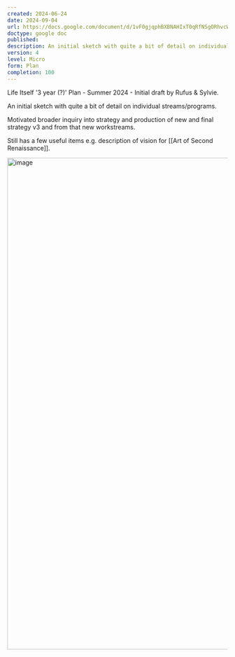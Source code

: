 ```yaml
---
created: 2024-06-24
date: 2024-09-04
url: https://docs.google.com/document/d/1vF0gjqphBXBNAHIxT0qRfNSgORhvcWf-p06PmMSiSGg/edit?tab=t.0
doctype: google doc
published: 
description: An initial sketch with quite a bit of detail on individual streams/programs.
version: 4
level: Micro
form: Plan
completion: 100
---
```


Life Itself '3 year (?)' Plan - Summer 2024 - Initial draft by Rufus & Sylvie.

An initial sketch with quite a bit of detail on individual streams/programs.

Motivated broader inquiry into strategy and production of new and final strategy v3 and from that new workstreams.

Still has a few useful items e.g. description of vision for [[Art of Second Renaissance]].

<img width="1123" alt="image" src="https://github.com/user-attachments/assets/86995c30-8b00-4058-887f-07e6d1ff218b" />
